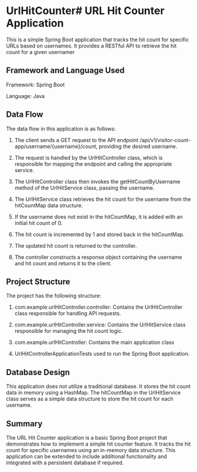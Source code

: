 # UrlHitCounter# URL Hit Counter Application

This is a simple Spring Boot application that tracks the hit count for specific URLs based on usernames. It provides a RESTful API to retrieve the hit count for a given usernamer


## Framework and Language Used
Framework: Spring Boot

Language: Java
## Data Flow
The data flow in this application is as follows:

1. The client sends a GET request to the API endpoint /api/v1/visitor-count-app/username/{username}/count, providing the desired username.

2. The request is handled by the UrlHitController class, which is responsible for mapping the endpoint and calling the appropriate service.
3. The UrlHitController class then invokes the getHitCountByUsername method of the UrlHitService class, passing the username.
4. The UrlHitService class retrieves the hit count for the username from the hitCountMap data structure.
5. If the username does not exist in the hitCountMap, it is added with an initial hit count of 0.
6. The hit count is incremented by 1 and stored back in the hitCountMap.
7. The updated hit count is returned to the controller.
8. The controller constructs a response object containing the username and hit count and returns it to the client.
## Project Structure
The project has the following structure:

1. com.example.urlHitController.controller: Contains the UrlHitController class responsible for handling API requests.
2. com.example.urlHitController.service: Contains the UrlHitService class responsible for managing the hit count logic.
3. com.example.urlHitController: Contains the main application class 

4. UrlHitControllerApplicationTests used to run the Spring Boot application.

## Database Design
This application does not utilize a traditional database. It stores the hit count data in memory using a HashMap. The hitCountMap in the UrlHitService class serves as a simple data structure to store the hit count for each username.
## Summary
The URL Hit Counter application is a basic Spring Boot project that demonstrates how to implement a simple hit counter feature. It tracks the hit count for specific usernames using an in-memory data structure. This application can be extended to include additional functionality and integrated with a persistent database if required.

